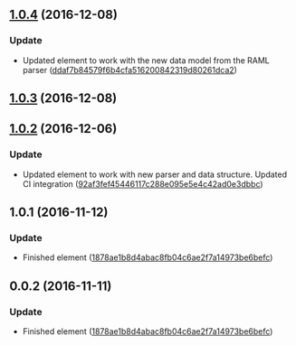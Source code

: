 <a name="1.0.4"></a>
## [1.0.4](https://github.com/advanced-rest-client/raml-docs-response-panel/compare/1.0.3...v1.0.4) (2016-12-08)


### Update

* Updated element to work with the new data model from the RAML parser ([ddaf7b84579f6b4cfa516200842319d80261dca2](https://github.com/advanced-rest-client/raml-docs-response-panel/commit/ddaf7b84579f6b4cfa516200842319d80261dca2))



<a name="1.0.3"></a>
## [1.0.3](https://github.com/advanced-rest-client/raml-docs-response-panel/compare/1.0.2...v1.0.3) (2016-12-08)




<a name="1.0.2"></a>
## [1.0.2](https://github.com/advanced-rest-client/raml-docs-response-panel/compare/1.0.1...v1.0.2) (2016-12-06)


### Update

* Updated element to work with new parser and data structure. Updated CI integration ([92af3fef45446117c288e095e5e4c42ad0e3dbbc](https://github.com/advanced-rest-client/raml-docs-response-panel/commit/92af3fef45446117c288e095e5e4c42ad0e3dbbc))



<a name="1.0.1"></a>
## 1.0.1 (2016-11-12)


### Update

* Finished element ([1878ae1b8d4abac8fb04c6ae2f7a14973be6befc](https://github.com/advanced-rest-client/raml-docs-response-panel/commit/1878ae1b8d4abac8fb04c6ae2f7a14973be6befc))



<a name="0.0.2"></a>
## 0.0.2 (2016-11-11)


### Update

* Finished element ([1878ae1b8d4abac8fb04c6ae2f7a14973be6befc](https://github.com/advanced-rest-client/raml-docs-response-panel/commit/1878ae1b8d4abac8fb04c6ae2f7a14973be6befc))




